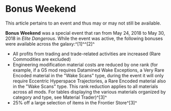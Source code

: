# Bonus Weekend
This article pertains to an event and thus may or may not still be available.

**Bonus Weekend** was a special event that ran from May 24, 2018 to May 30, 2018 in *Elite Dangerous*. While the event was active, the following bonuses were available across the galaxy:^[1]^^[2]^

- All profits from trading and trade-related activities are increased (Rare Commodities are excluded)
- Engineering modification material costs are reduced by one rank (for example, if a G5 mod requires Datamined Wake Exceptions, a Very Rare Encoded material in the "Wake Scans" type, during the event it will only require Eccentric Hyperspace Trajectories, a Rare Encoded material also in the "Wake Scans" type. This rank reduction applies to all materials across all mods. For tables displaying the various materials organized by category and type, see Material Trader)^[3]^
- 25% off a large selection of items in the Frontier Store^[3]^